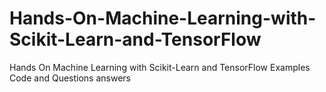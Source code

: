 # Hands-On-Machine-Learning-with-Scikit-Learn-and-TensorFlow
Hands On Machine Learning with Scikit-Learn and TensorFlow Examples Code and Questions answers
